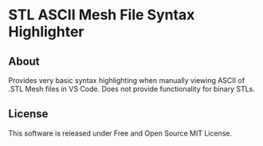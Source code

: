 <h1 align="left">
  <br>
  STL ASCII Mesh File Syntax Highlighter
  <br>
</h1>

## About

Provides very basic syntax highlighting when manually viewing ASCII of .STL Mesh files in VS Code.
Does not provide functionality for binary STLs.  

## License

This software is released under Free and Open Source MIT License.
